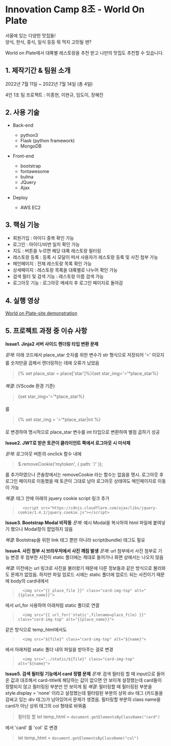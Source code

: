 # Innovation Camp 8조 - World On Plate
서울에 있는 다양한 맛집들!  
양식, 한식, 중식, 일식 등등 뭐 먹지 고민될 땐?

World on Plate에서 대륙별 레스토랑을 추천 받고 나만의 맛집도 추천할 수 있습니다.

## 1. 제작기간 & 팀원 소개
2022년 7월 11일 ~ 2022년 7월 14일 (총 4일)

4인 1조 팀 프로젝트 : 이종현, 이현규, 임도이, 장혜진

## 2. 사용 기술
- Back-end
    - python3
    - Flask (python framework)
    - MongoDB


- Front-end
  - bootstrap
  - fontawesome
  - bulma
  - JQuery
  - Ajax


- Deploy
  - AWS EC2

## 3. 핵심 기능
- 회원가입 : 아이디 중복 확인 가능
- 로그인 : 아이디/비번 일치 확인 가능
- 지도 : 버튼을 누르면 해당 대륙 레스토랑 필터링
- 레스토랑 등록 : 등록 시 모달이 떠서 사용자가 레스토랑 등록 및 사진 첨부 가능
- 메인페이지 : 전체 레스토랑 목록 확인 가능
- 상세페이지 : 레스토랑 목록을 대륙별로 나누어 확인 가능
- 검색 필터 및 검색 기능 : 레스토랑 이름 검색 가능
- 로그아웃 기능 : 로그아웃 메세지 후 로그인 페이지로 돌아감

## 4. 실행 영상

[World on Plate-site demonstration](https://youtu.be/_xBOYowI7rc)

## 5. 프로젝트 과정 중 이슈 사항
**Issue1. Jinja2 서버 사이드 렌더링 타입 변환 문제**

*문제*: 아래 코드에서 place_star 숫자를 위한 변수가 str 형식으로 저장되어 '⭐' 이모지를 숫자만큼 곱해서 렌더링하는 데에 오류가 났었음 

>{% set place_star = place['star']%}{set star_img='⭐'*place_star%}

*해결*: (VScode 환경 기준)
>{set star_img='⭐'*place_star%}

를

>{% set star_img = '⭐'*place_star|int %}

로 변경하여 명시적으로 place_star 변수를 int 타입으로 변환하여 별점 곱하기 성공


**Issue2. JWT로 받은 토큰이 클라이언트 쪽에서 로그아웃 시 미삭제**

*문제*: 로그아웃 버튼의 onclick 함수 내에
>$.removeCookie('mytoken', { path: '/' });

를 추가하였으나 콘솔창에서는 removeCookie 라는 함수는 없음을 명시. 로그아웃 후 로그인 페이지로 이동했을 때 토큰이 그대로 남아 로그아웃 상태여도 메인페이지로 이동이 가능

*해결*: <head> 태그 안에 아래의 jquery cookie script 링크 추가
>       <script src="https://cdnjs.cloudflare.com/ajax/libs/jquery-cookie/1.4.1/jquery.cookie.js"></script>

**Issue3. Bootstrap Modal 비작동**
*문제*: 예시 Modal을 복사하여 html 파일에 붙여넣기 했으나 Modal창이 팝업하지 않음

*해결*: Bootstrap을 위한 link 태그 뿐만 아니라 script(bundle) 태그도 필요

**Issue4. 사진 첨부 시 브라우저에서 사진 깨짐 발생**
*문제*: url 첨부에서 사진 첨부로 기능 변경 후 첨부한 사진이 static 폴더에는 제대로 들어가나 화면 상에서는 나오지 않음

*해결*: 이전에는 url 링크로 사진을 불러왔기 때문에 다른 정보들과 같은 방식으로 불러와도 문제가 없었음. 하지만 파일 업로드 시에는 static 폴더에 업로드 되는 사진이기 때문에 body의 card내에서
>       <img src="{{ place_file }}" class="card-img-top" alt="{{place_name}}">
에서 url_for 사용하여 아래처럼 static 폴더로 연결
>       <img src="{{ url_for('static',filename=place_file) }}" class="card-img-top" alt="{{place_name}}">

같은 방식으로 temp_html에서도
>       <img src="${file}" class="card-img-top" alt="${name}">
에서 아래처럼 static 폴더 내의 파일을 받아주는 걸로 변경
>       <img src="../static/${file}" class="card-img-top" alt="${name}">


**Issue5. 검색 필터링 기능에서 card 정렬 문제**
*문제*: 검색 필터링 할 때 input으로 들어온 값과 대조해서 card-title에 해당하는 값이 없으면 안 보이게 설정했는데 card들이 정렬되지 않고 필터링된 부분만 안 보이게 됨
*해결*: 필터링할 때 필터링된 부분을 style.display = 'none' 이라고 설정했는데 필터링된 부분의 상위 div 태그 (카드들을 감싸고 있는 div 태그)가 남아있어서 문제가 생겼음. 필터링할 부분의 class name을 card가 아닌 상위 태그의 col 형태로 바꿔줌


> 필터링 할 let temp_html = `document.getElementsByClassName("card")`

에서 'card' 를 'col' 로 변경

>let temp_html = `document.getElementsByClassName("col")`





